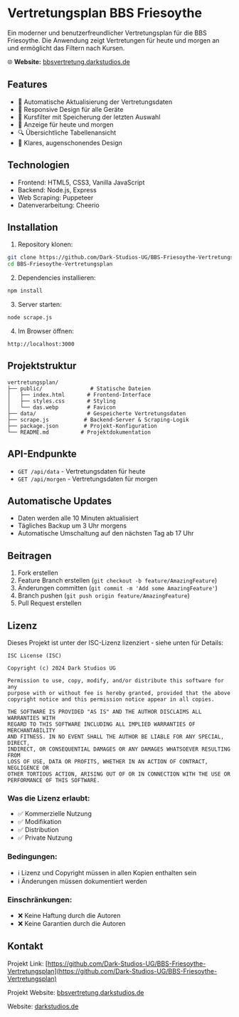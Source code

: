 # Vertretungsplan BBS Friesoythe

Ein moderner und benutzerfreundlicher Vertretungsplan für die BBS Friesoythe. Die Anwendung zeigt Vertretungen für heute und morgen an und ermöglicht das Filtern nach Kursen.

🌐 **Website:** [bbsvertretung.darkstudios.de](https://bbsvertretung.darkstudios.de)

## Features

- 🔄 Automatische Aktualisierung der Vertretungsdaten
- 📱 Responsive Design für alle Geräte
- 🎯 Kursfilter mit Speicherung der letzten Auswahl
- 📅 Anzeige für heute und morgen
- 🔍 Übersichtliche Tabellenansicht
- 🌙 Klares, augenschonendes Design

## Technologien

- Frontend: HTML5, CSS3, Vanilla JavaScript
- Backend: Node.js, Express
- Web Scraping: Puppeteer
- Datenverarbeitung: Cheerio

## Installation

1. Repository klonen:
```bash
git clone https://github.com/Dark-Studios-UG/BBS-Friesoythe-Vertretungsplan.git
cd BBS-Friesoythe-Vertretungsplan
```

2. Dependencies installieren:
```bash
npm install
```

3. Server starten:
```bash
node scrape.js
```

4. Im Browser öffnen:
```
http://localhost:3000
```

## Projektstruktur

```
vertretungsplan/
├── public/               # Statische Dateien
│   ├── index.html       # Frontend-Interface
│   ├── styles.css       # Styling
│   └── das.webp         # Favicon
├── data/                # Gespeicherte Vertretungsdaten
├── scrape.js           # Backend-Server & Scraping-Logik
├── package.json        # Projekt-Konfiguration
└── README.md          # Projektdokumentation
```

## API-Endpunkte

- `GET /api/data` - Vertretungsdaten für heute
- `GET /api/morgen` - Vertretungsdaten für morgen

## Automatische Updates

- Daten werden alle 10 Minuten aktualisiert
- Tägliches Backup um 3 Uhr morgens
- Automatische Umschaltung auf den nächsten Tag ab 17 Uhr

## Beitragen

1. Fork erstellen
2. Feature Branch erstellen (`git checkout -b feature/AmazingFeature`)
3. Änderungen committen (`git commit -m 'Add some AmazingFeature'`)
4. Branch pushen (`git push origin feature/AmazingFeature`)
5. Pull Request erstellen

## Lizenz

Dieses Projekt ist unter der ISC-Lizenz lizenziert - siehe unten für Details:

```
ISC License (ISC)

Copyright (c) 2024 Dark Studios UG

Permission to use, copy, modify, and/or distribute this software for any
purpose with or without fee is hereby granted, provided that the above
copyright notice and this permission notice appear in all copies.

THE SOFTWARE IS PROVIDED "AS IS" AND THE AUTHOR DISCLAIMS ALL WARRANTIES WITH
REGARD TO THIS SOFTWARE INCLUDING ALL IMPLIED WARRANTIES OF MERCHANTABILITY
AND FITNESS. IN NO EVENT SHALL THE AUTHOR BE LIABLE FOR ANY SPECIAL, DIRECT,
INDIRECT, OR CONSEQUENTIAL DAMAGES OR ANY DAMAGES WHATSOEVER RESULTING FROM
LOSS OF USE, DATA OR PROFITS, WHETHER IN AN ACTION OF CONTRACT, NEGLIGENCE OR
OTHER TORTIOUS ACTION, ARISING OUT OF OR IN CONNECTION WITH THE USE OR
PERFORMANCE OF THIS SOFTWARE.
```

### Was die Lizenz erlaubt:
- ✅ Kommerzielle Nutzung
- ✅ Modifikation
- ✅ Distribution
- ✅ Private Nutzung

### Bedingungen:
- ℹ️ Lizenz und Copyright müssen in allen Kopien enthalten sein
- ℹ️ Änderungen müssen dokumentiert werden

### Einschränkungen:
- ❌ Keine Haftung durch die Autoren
- ❌ Keine Garantien durch die Autoren

## Kontakt

Projekt Link: [https://github.com/Dark-Studios-UG/BBS-Friesoythe-Vertretungsplan](https://github.com/Dark-Studios-UG/BBS-Friesoythe-Vertretungsplan)  

Projekt Website: [bbsvertretung.darkstudios.de](https://bbsvertretung.darkstudios.de)  

Website: [darkstudios.de](https://darkstudios.de) 